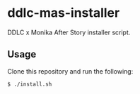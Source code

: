 # ddlc-mas-installer
DDLC x Monika After Story installer script.

## Usage
Clone this repository and run the following:
```shell
$ ./install.sh
```
